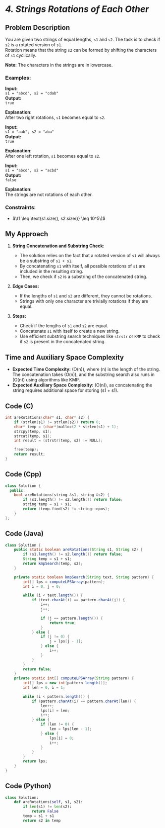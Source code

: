 # *4. Strings Rotations of Each Other*



## Problem Description

You are given two strings of equal lengths, `s1` and `s2`. The task is to check if `s2` is a rotated version of `s1`.  
Rotation means that the string `s2` can be formed by shifting the characters of `s1` cyclically.

**Note:** The characters in the strings are in lowercase.

### Examples:

**Input:**  
`s1 = "abcd", s2 = "cdab"`  
**Output:**  
`true`  

**Explanation:**  
After two right rotations, `s1` becomes equal to `s2`.

**Input:**  
`s1 = "aab", s2 = "aba"`  
**Output:**  
`true`  

**Explanation:**  
After one left rotation, `s1` becomes equal to `s2`.

**Input:**  
`s1 = "abcd", s2 = "acbd"`  
**Output:**  
`false`  

**Explanation:**  
The strings are not rotations of each other.

### Constraints:
- $\(1 \leq \text{s1.size(), s2.size()} \leq 10^5\)$


## My Approach

1. **String Concatenation and Substring Check**:  
   - The solution relies on the fact that a rotated version of `s1` will always be a substring of `s1 + s1`.  
   - By concatenating `s1` with itself, all possible rotations of `s1` are included in the resulting string.  
   - Then, we check if `s2` is a substring of the concatenated string.

2. **Edge Cases:**  
   - If the lengths of `s1` and `s2` are different, they cannot be rotations.  
   - Strings with only one character are trivially rotations if they are equal.

3. **Steps:**  
   - Check if the lengths of `s1` and `s2` are equal.  
   - Concatenate `s1` with itself to create a new string.  
   - Use efficient substring search techniques like `strstr` or `KMP` to check if `s2` is present in the concatenated string.


## Time and Auxiliary Space Complexity

- **Expected Time Complexity:** \(O(n)\), where \(n\) is the length of the string. The concatenation takes \(O(n)\), and the substring search also runs in \(O(n)\) using algorithms like KMP.  
- **Expected Auxiliary Space Complexity:** \(O(n)\), as concatenating the string requires additional space for storing \(s1 + s1\).


## Code (C)

```c
int areRotations(char* s1, char* s2) {
    if (strlen(s1) != strlen(s2)) return 0;
    char* temp = (char*)malloc(2 * strlen(s1) + 1);
    strcpy(temp, s1);
    strcat(temp, s1);
    int result = (strstr(temp, s2) != NULL);

    free(temp); 
    return result;
}
```


## Code (Cpp)

```cpp
class Solution {
  public:
    bool areRotations(string &s1, string &s2) {
        if (s1.length() != s2.length()) return false;
        string temp = s1 + s1;
        return (temp.find(s2) != string::npos);
    }
};
```


## Code (Java)

```java
class Solution {
    public static boolean areRotations(String s1, String s2) {
        if (s1.length() != s2.length()) return false;
        String temp = s1 + s1;
        return kmpSearch(temp, s2);
    }

    private static boolean kmpSearch(String text, String pattern) {
        int[] lps = computeLPSArray(pattern); 
        int i = 0, j = 0;

        while (i < text.length()) {
            if (text.charAt(i) == pattern.charAt(j)) {
                i++;
                j++;

                if (j == pattern.length()) {
                    return true; 
                }
            } else {
                if (j != 0) {
                    j = lps[j - 1];
                } else {
                    i++;
                }
            }
        }
        return false;
    }
    private static int[] computeLPSArray(String pattern) {
        int[] lps = new int[pattern.length()];
        int len = 0, i = 1;

        while (i < pattern.length()) {
            if (pattern.charAt(i) == pattern.charAt(len)) {
                len++;
                lps[i] = len;
                i++;
            } else {
                if (len != 0) {
                    len = lps[len - 1];
                } else {
                    lps[i] = 0;
                    i++;
                }
            }
        }
        return lps;
    }
}
```


## Code (Python)

```python
class Solution:
    def areRotations(self, s1, s2):
        if len(s1) != len(s2):
            return False
        temp = s1 + s1
        return s2 in temp
```





